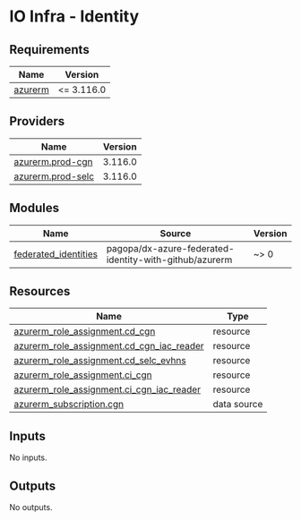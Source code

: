 # IO Infra - Identity

<!-- markdownlint-disable -->
<!-- BEGIN_TF_DOCS -->
## Requirements

| Name | Version |
|------|---------|
| <a name="requirement_azurerm"></a> [azurerm](#requirement\_azurerm) | <= 3.116.0 |

## Providers

| Name | Version |
|------|---------|
| <a name="provider_azurerm.prod-cgn"></a> [azurerm.prod-cgn](#provider\_azurerm.prod-cgn) | 3.116.0 |
| <a name="provider_azurerm.prod-selc"></a> [azurerm.prod-selc](#provider\_azurerm.prod-selc) | 3.116.0 |

## Modules

| Name | Source | Version |
|------|--------|---------|
| <a name="module_federated_identities"></a> [federated\_identities](#module\_federated\_identities) | pagopa/dx-azure-federated-identity-with-github/azurerm | ~> 0 |

## Resources

| Name | Type |
|------|------|
| [azurerm_role_assignment.cd_cgn](https://registry.terraform.io/providers/hashicorp/azurerm/latest/docs/resources/role_assignment) | resource |
| [azurerm_role_assignment.cd_cgn_iac_reader](https://registry.terraform.io/providers/hashicorp/azurerm/latest/docs/resources/role_assignment) | resource |
| [azurerm_role_assignment.cd_selc_evhns](https://registry.terraform.io/providers/hashicorp/azurerm/latest/docs/resources/role_assignment) | resource |
| [azurerm_role_assignment.ci_cgn](https://registry.terraform.io/providers/hashicorp/azurerm/latest/docs/resources/role_assignment) | resource |
| [azurerm_role_assignment.ci_cgn_iac_reader](https://registry.terraform.io/providers/hashicorp/azurerm/latest/docs/resources/role_assignment) | resource |
| [azurerm_subscription.cgn](https://registry.terraform.io/providers/hashicorp/azurerm/latest/docs/data-sources/subscription) | data source |

## Inputs

No inputs.

## Outputs

No outputs.
<!-- END_TF_DOCS -->
